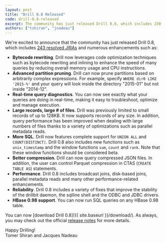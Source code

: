 ```yaml
---
layout: post
title: "Drill 0.8 Released"
code: drill-0.8-released
excerpt: The community has just released Drill 0.8, which includes 230 resolved JIRAs and numerous enhancements.
authors: ["tshiran", "jnadeau"]
---
```

We're excited to announce that the community has just released Drill 0.8, which includes [243 resolved JIRAs](https://issues.apache.org/jira/secure/ReleaseNote.jspa?projectId=12313820&version=12328812) and numerous enhancements such as: 

* **Bytecode rewriting**. Drill now leverages code optimization techniques such as bytecode rewriting and inlining to enhance the speed of many queries by reducing overall memory usage and CPU instructions.
* **Advanced partition pruning**. Drill can now prune partitions based on arbitrarily complex expressions. For example, specify `WHERE dir0 LIKE '2015-%'` and your query will look inside the directory "2015-01" but not inside "2014-12".
* **Real-time query diagnostics**. You can now see exactly what your queries are doing in real-time, making it easy to troubleshoot, optimize and manage execution.
* **Large records, large # of files**. Drill was previously limited to small records of up to 128KB. It now supports records of any size. In addition, query performance has been improved when dealing with large numbers of files thanks to a variety of optimizations such as parallel metadata reads.
* **More SQL**. Drill now features complete support for `UNION ALL` and `COUNT(DISTINCT)`. Drill 0.8 also includes new functions such as `unix_timestamp` and the window functions `sum`, `count` and `rank`. Note that these window functions should be considered beta.
* **Better compression**. Drill can now query compressed JSON files. In addition, the user can control Parquet compression in CTAS (`CREATE TABLE AS`) statements.
* **Performance**. Drill 0.8 includes broadcast joins, disk-based joins, parallel metadata reads and many other performance-related enhancements.
* **Reliability**. Drill 0.8 includes a variety of fixes that improve the stability of the drillbit daemon, the sqlline shell and the ODBC and JDBC drivers.
* **HBase 0.98 support**. You can now run SQL queries on any HBase 0.98 table.

You can now [download Drill 0.8]({{ site.baseurl }}/download/). As always, you may check out the official [release notes](https://cwiki.apache.org/confluence/display/DRILL/Release+Notes) for more details.

Happy Drilling!  
Tomer Shiran and Jacques Nadeau